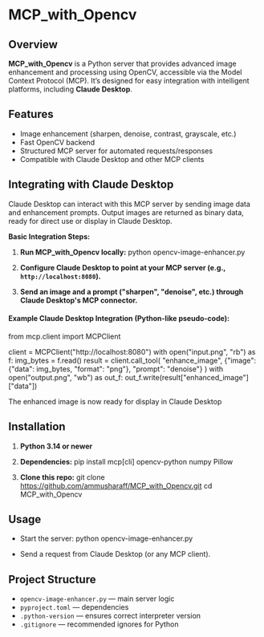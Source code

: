 # MCP_with_Opencv

## Overview

**MCP_with_Opencv** is a Python server that provides advanced image enhancement and processing using OpenCV, accessible via the Model Context Protocol (MCP). It’s designed for easy integration with intelligent platforms, including **Claude Desktop**.

## Features

- Image enhancement (sharpen, denoise, contrast, grayscale, etc.)
- Fast OpenCV backend
- Structured MCP server for automated requests/responses
- Compatible with Claude Desktop and other MCP clients

## Integrating with Claude Desktop

Claude Desktop can interact with this MCP server by sending image data and enhancement prompts. Output images are returned as binary data, ready for direct use or display in Claude Desktop.

**Basic Integration Steps:**

1. **Run MCP_with_Opencv locally:**
python opencv-image-enhancer.py

2. **Configure Claude Desktop to point at your MCP server (e.g., `http://localhost:8080`).**

3. **Send an image and a prompt ("sharpen", "denoise", etc.) through Claude Desktop's MCP connector.**

#### Example Claude Desktop Integration (Python-like pseudo-code):

from mcp.client import MCPClient

client = MCPClient("http://localhost:8080")
with open("input.png", "rb") as f:
img_bytes = f.read()
result = client.call_tool(
"enhance_image",
{"image": {"data": img_bytes, "format": "png"}, "prompt": "denoise"}
)
with open("output.png", "wb") as out_f:
out_f.write(result["enhanced_image"]["data"])

The enhanced image is now ready for display in Claude Desktop

## Installation

1. **Python 3.14 or newer**
2. **Dependencies:**
pip install mcp[cli] opencv-python numpy Pillow


3. **Clone this repo:**
git clone https://github.com/ammusharaff/MCP_with_Opencv.git
cd MCP_with_Opencv


## Usage

- Start the server:
python opencv-image-enhancer.py

- Send a request from Claude Desktop (or any MCP client).

## Project Structure

- `opencv-image-enhancer.py` — main server logic
- `pyproject.toml` — dependencies
- `.python-version` — ensures correct interpreter version
- `.gitignore` — recommended ignores for Python
